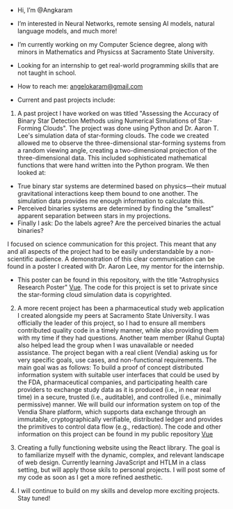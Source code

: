 - Hi, I’m @Angkaram
- I’m interested in Neural Networks, remote sensing AI models, natural language models, and much more!
- I’m currently working on my Computer Science degree, along with minors in Mathematics and Physicss at Sacramento State University.
- Looking for an internship to get real-world programming skills that are not taught in school. 
- How to reach me: angelokaram@gmail.com

- Current and past projects include:

1. A past project I have worked on was titled "Assessing the Accuracy of Binary Star Detection Methods using Numerical Simulations of Star-Forming Clouds". 
The project was done using Python and Dr. Aaron T. Lee's simulation data of star-forming clouds. The code we created allowed me to observe the three-dimensional star-forming systems from a random viewing angle, creating a two-dimensional projection of the three-dimensional data. This included sophisticated mathematical functions that were hand written into the Python program. We then looked at:
  - True binary star systems are determined based on physics—their mutual gravitational interactions keep them bound to one another. The
    simulation data provides me enough information to calculate this.
  - Perceived binaries systems are determined by finding the “smallest” apparent separation between stars in my projections.
  - Finally I ask: Do the labels agree? Are the perceived binaries the actual binaries?

I focused on science communication for this project. This meant that any and all aspects of the project had to be easily understandable by a non-scientific audience. A demonstration of this clear communication can be found in a poster I created with Dr. Aaron Lee, my mentor for the internship. 
  - This poster can be found in this repository, with the title "Astrophysics Research Poster" [Vue](https://github.com/Angkaram/Angkaram/blob/main/Astrophysics_Research_Poster.pdf). The code for this project is set to private since
    the star-forming cloud simulation data is copyrighted. 

2. A more recent project has been a pharmaceutical study web application I created alongside my peers at Sacramento State University. I was officially the leader of this project, so I had to ensure all members contributed quality code in a timely manner, while also providing them with my time if they had questions. Another team member (Rahul Gupta) also helped lead the group when I was unavailable or needed assistance. The project began with a real client (Vendia) asking us for very specific goals, use cases, and non-functional requirements. The main goal was as follows: To build a proof of concept distributed information system with suitable user interfaces that could be used by the FDA, pharmaceutical companies, and participating health care providers to exchange study data as it is produced (i.e., in near real time) in a secure, trusted (i.e., auditable), and controlled (i.e., minimally permissive) manner. We will build our information system on top of the Vendia Share platform, which supports data exchange through an immutable, cryptographically verifiable, distributed ledger and provides the primitives to control data flow (e.g., redaction). 
The code and other information on this project can be found in my public repository [Vue](https://github.com/Angkaram/Pharmaceutical-Study-Web-App-Project)

3. Creating a fully functioning website using the React library. The goal is to familiarize myself with the dynamic, complex, and relevant landscape of web design. Currently learning JavaScript and HTLM in a class setting, but will apply those skils to personal projects. I will post some of my code as soon as I get a more refined aesthetic.

4. I will continue to build on my skills and develop more exciting projects. 
Stay tuned! 

<!---
Angkaram/Angkaram is a ✨ special ✨ repository because its `README.md` (this file) appears on your GitHub profile.
You can click the Preview link to take a look at your changes.
--->

